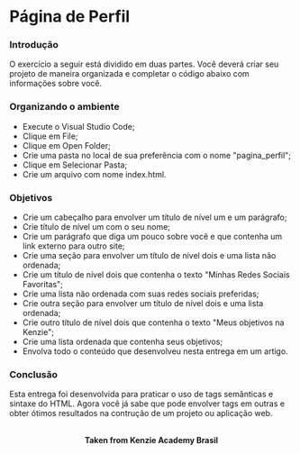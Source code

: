 <h1>Página de Perfil</h1>

<h3>Introdução</h3>
O exercício a seguir está dividido em duas partes. Você deverá criar seu projeto de maneira organizada e completar o código abaixo com informações sobre você.

<h3>Organizando o ambiente</h3>

- Execute o Visual Studio Code;
- Clique em File;
- Clique em Open Folder;
- Crie uma pasta no local de sua preferência com o nome "pagina_perfil";
- Clique em Selecionar Pasta;
- Crie um arquivo com nome index.html.

<h3>Objetivos</h3>

- Crie um cabeçalho para envolver um título de nível um e um parágrafo;
- Crie título de nível um com o seu nome;
- Crie um parágrafo que diga um pouco sobre você e que contenha um link externo para outro site;
- Crie uma seção para envolver um título de nível dois e uma lista não ordenada;
- Crie um título de nível dois que contenha o texto "Minhas Redes Sociais Favoritas";
- Crie uma lista não ordenada com suas redes sociais preferidas;
- Crie outra seção para envolver um título de nível dois e uma lista ordenada;
- Crie outro título de nível dois que contenha o texto "Meus objetivos na Kenzie";
- Crie uma lista ordenada que contenha seus objetivos;
- Envolva todo o conteúdo que desenvolveu nesta entrega em um artigo.

<h3>Conclusão</h3>

Esta entrega foi desenvolvida para praticar o uso de tags semânticas e sintaxe do HTML. Agora você já sabe que pode envolver tags em outras e obter ótimos resultados na contrução de um projeto ou aplicação web.
<br>
<br>

<p align="center"><b>Taken from Kenzie Academy Brasil</b></p>
